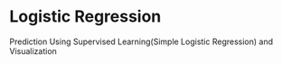 # Logistic Regression
Prediction Using Supervised Learning(Simple Logistic Regression) and Visualization
